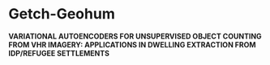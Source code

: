 # Getch-Geohum

__VARIATIONAL AUTOENCODERS FOR UNSUPERVISED OBJECT COUNTING FROM VHR IMAGERY:
APPLICATIONS IN DWELLING EXTRACTION FROM IDP/REFUGEE SETTLEMENTS__

